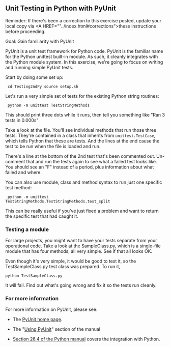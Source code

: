 ## Unit Testing in Python with PyUnit

Reminder: If there's been a correction to this exercise posted,
update your local copy via
<A HREF=""../index.html#corrections">these instructions</a>
before proceeding.

Goal: Gain familiarity with PyUnit

PyUnit is a unit test framework for Python code. PyUnit is the familiar name for the Python unittest built-in module. As such, it cleanly integrates with the Python module system. In this exercise, we're going to focus on writing and running simple PyUnit tests.

Start by doing some set up:

<CODE><PRE>
    cd Testing2ndPy
    source setup.sh
</PRE></CODE>

Let's run a very simple set of tests for the existing
Python string routines:

<CODE><PRE>
    python -m unittest TestStringMethods
</PRE></CODE>

This should print three dots while it runs, then tell you something like "Ran 3 tests in 0.000s"

Take a look at the file.  You'll see individual methods that run those three tests. They're contained in a class that inherits from <code>unittest.TestCase</code>, which tells Python that these are tests.  And the lines at the end cause the
test to be run when the file is loaded and run.

There's a line at the bottom of the 2nd test that's been commented out.
Un-comment that and run the tests again to see what a failed test looks like.
You should see an "F" instead of a period, plus information about what failed and where.

You can also use module, class and method syntax to run just one specific test method:
<CODE><PRE>
    python -m unittest TestStringMethods.TestStringMethods.test_split
</PRE></CODE>
This can be really useful if you've just fixed a problem and want to return the specific
test that had caught it.

### Testing a module

For large projects, you might want to have your tests separate from your operational code.
Take a look at the SampleClass.py, which is a single-file module that has four methods, all very simple.
See if that all looks OK.

Even though it's very simple, it would be good to test it,
so the TestSampleClass.py test class was prepared.
To run it,
<CODE><PRE>
    python TestSampleClass.py
</PRE></CODE>

It will fail.  Find out what's going wrong and fix it so the tests run cleanly.


### For more information

For more information on PyUnit, please see:
 - The <a href="http://pyunit.sourceforge.net/pyunit.html">PyUnit home page</a>.
 - The
"<a href="http://pyunit.sourceforge.net/pyunit.html#USING">Using PyUnit</a>" section of the manual

- <a href="https://docs.python.org/3.6/library/unittest.html">Section 26.4 of the Python manual</a> covers the integration with Python.
